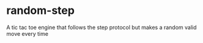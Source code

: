 # random-step
A tic tac toe engine that follows the step protocol but makes a random valid move every time
